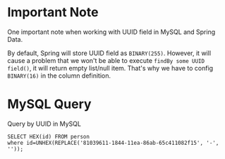 # Important Note
One important note when working with UUID field in MySQL and Spring Data.

By default, Spring will store UUID field as `BINARY(255)`.
However, it will cause a problem that we won't be able to execute `findBy some UUID field()`, it will return empty list/null item.
That's why we have to config `BINARY(16)` in the column definition.

# MySQL Query
Query by UUID in MySQL
```
SELECT HEX(id) FROM person
where id=UNHEX(REPLACE('81039611-1844-11ea-86ab-65c411082f15', '-', ''));
```